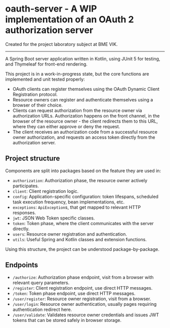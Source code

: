 # oauth-server - A WIP implementation of an OAuth 2 authorization server
Created for the project laboratory subject at BME VIK.

---

A Spring Boot server application written in Kotlin, using JUnit 5 for testing, and Thymeleaf for front-end rendering.

This project is in a work-in-progress state, but the core functions are implemented and unit tested properly:

* OAuth clients can register themselves using the OAuth Dynamic Client Registration protocol.
* Resource owners can register and authenticate themselves using a browser of their choice.
* Clients can request authorization from the resource owner via authorization URLs. Authorization happens on the front channel, in the browser of the resource owner - the client redirects them to this URL, where they can either approve or deny the request.
* The client receives an authorization code from a successful resource owner authorization, and requests an access token directly from the authorization server.

## Project structure

Components are split into packages based on the feature they are used in:

* `authorization`: Authorization phase, the resource owner actively participates.
* `client`: Client registration logic.
* `config`: Application-specific configuration: token lifespans, scheduled task execution frequency, bean implementations, etc.
* `exceptions`: `ApiException`s, that get mapped to relevant HTTP responses.
* `jwt`: JSON Web Token specific classes.
* `token`: Token phase, where the client communicates with the server directly.
* `users`: Resource owner registration and authentication.
* `utils`: Useful Spring and Kotlin classes and extension functions.

Using this structure, the project can be understood package-by-package.

## Endpoints

* `/authorize`: Authorization phase endpoint, visit from a browser with relevant query parameters.
* `/register`: Client registration endpoint, use direct HTTP messages.
* `/token`: Token phase endpoint, use direct HTTP messages.
* `/user/register`: Resource owner registration, visit from a browser.
* `/user/login`: Resource owner authentication, usually pages requiring authentication redirect here.
* `/user/validate`: Validates resource owner credentials and issues JWT tokens that can be stored safely in browser storage.
